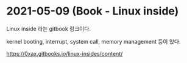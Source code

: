 # 2021-05-09 (Book - Linux inside)

Linux inside 라는 gitbook 링크이다.

kernel booting, interrupt, system call, memory management 등이 있다.

https://0xax.gitbooks.io/linux-insides/content/
